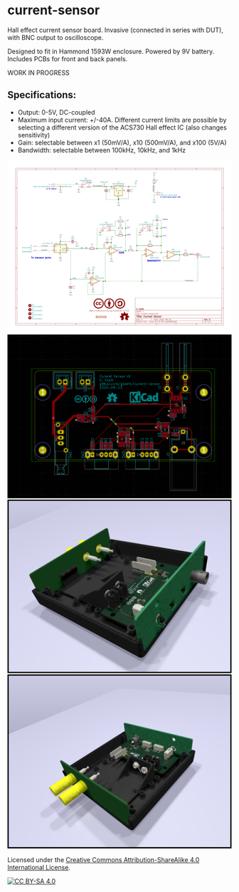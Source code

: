 # current-sensor
Hall effect current sensor board. Invasive (connected in series with DUT), with BNC output to oscilloscope.

Designed to fit in Hammond 1593W enclosure. Powered by 9V battery. Includes PCBs for front and back panels.

WORK IN PROGRESS

## Specifications:
- Output: 0-5V, DC-coupled
- Maximum input current: +/-40A. Different current limits are possible by
selecting a different version of the ACS730 Hall effect IC (also changes sensitivity)
- Gain: selectable between x1 (50mV/A), x10 (500mV/A), and x100 (5V/A)
- Bandwidth: selectable between 100kHz, 10kHz, and 1kHz

![schematic](img/current-sensor.svg)
![layout](img/layout.png)
![front render](img/render_front.png)
![back render](img/render_back.png)

Licensed under the [Creative Commons Attribution-ShareAlike 4.0 International License][cc-by-sa].

[![CC BY-SA 4.0][cc-by-sa-image]][cc-by-sa]

[cc-by-sa]: http://creativecommons.org/licenses/by-sa/4.0/
[cc-by-sa-image]: https://licensebuttons.net/l/by-sa/4.0/88x31.png

